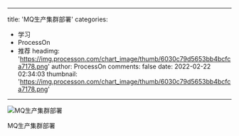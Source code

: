 
---
title: 'MQ生产集群部署'
categories: 
 - 学习
 - ProcessOn
 - 推荐
headimg: 'https://img.processon.com/chart_image/thumb/6030c79d5653bb4bcfca7178.png'
author: ProcessOn
comments: false
date: 2022-02-22 02:34:03
thumbnail: 'https://img.processon.com/chart_image/thumb/6030c79d5653bb4bcfca7178.png'
---

<div>   
<img class="thumb" alt="MQ生产集群部署" src="https://img.processon.com/chart_image/thumb/6030c79d5653bb4bcfca7178.png" referrerpolicy="no-referrer">
<p>MQ生产集群部署</p>  
</div>
            